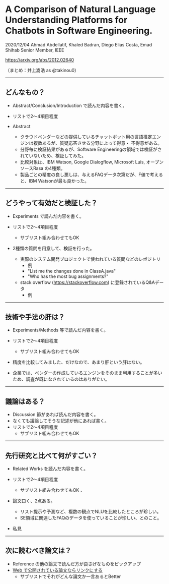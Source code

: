 A Comparison of Natural Language Understanding Platforms for Chatbots in Software Engineering.
===

2020/12/04
Ahmad Abdellatif, Khaled Badran, Diego Elias Costa, Emad Shihab
Senior Member, IEEE

https://arxiv.org/abs/2012.02640

（まとめ：井上嵩浩 as @takinou0）

---

## どんなもの？

+ Abstract/Conclusion/Introduction で読んだ内容を書く。
+ リストで2～4項目程度

+ Abstract
	+ クラウドベンダーなどの提供しているチャットボット用の言語推定エンジンは複数あるが、質疑応答させる分野によって得意・	不得意がある。
	+ 分野毎に検証結果があるが、Software Engineeringの領域では検証がされていないため、検証してみた。
	+ 比較対象は、IBM Watson, Google Dialogflow, Microsoft Luis, オープンソースRasa の4種類。
	+ 製品ごとの精度の良し悪しは、与えるFAQデータ次第だが、F値で考えると、IBM Watsonが最も良かった。

---

## どうやって有効だと検証した？

+ Experiments で読んだ内容を書く。
+ リストで2～4項目程度
    + サブリスト組み合わせてもOK

+ 2種類の質問を用意して、検証を行った。
	+ 実際のシステム開発プロジェクトで使われている質問などのレポジトリ
		+ 例
		+ "List me the changes done in ClassA.java"
		+ "Who has the most bug assignments?"
	+ stack overflow (https://stackoverflow.com) に登録されているQ&Aデータ
		+ 例　

---

## 技術や手法の肝は？

+ Experiments/Methods 等で読んだ内容を書く。
+ リストで2～4項目程度
    + サブリスト組み合わせてもOK

+ 精度を比較してみました、だけなので、あまり肝という肝はない。
+ 企業では、ベンダーの作成しているエンジンをそのまま利用することが多いため、調査が既になされているのはありがたい。

---

## 議論はある？

+ Discussion 節があれば読んだ内容を書く。
+ なくても議論してそうな記述が他にあれば書く。
+ リストで2～4項目程度
    + サブリスト組み合わせてもOK

---

## 先行研究と比べて何がすごい？

+ Related Works を読んだ内容を書く。
+ リストで2～4項目程度
    + サブリスト組み合わせてもOK
、
+ 論文曰く、2点ある。
	+ リスト提示や予測など、複数の観点でNLUを比較したところが珍しい。
	+ SE領域に関連したFAQのデータを使っていることが珍しい、とのこと。
	
+ 私見

---

## 次に読むべき論文は？

+ Reference の他の論文で読んだ方が良さげなものをピックアップ
+ [Web で公開されている論文ならリンクにする](https://arxiv.org/pdf/1710.05941.pdf)
    + サブリストでそれがどんな論文か一言あるとBetter
